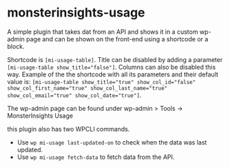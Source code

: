 # monsterinsights-usage

A simple plugin that takes dat from an API and shows it in a custom wp-admin page and can be shown on the front-end using a shortcode or a block.

Shortcode is `[mi-usage-table]`. Title can be disabled by adding a parameter `[mi-usage-table show_title="false"]`. Columns can also be disabled this way. Example of the the shortcode with all its parameters and their default value is: `[mi-usage-table show_title="true" show_col_id="false" show_col_first_name="true" show_col_last_name="true" show_col_email="true" show_col_date="true"]`.

The wp-admin page can be found under wp-admin > Tools -> MonsterInsights Usage

this plugin also has two WPCLI commands.
* Use `wp mi-usage last-updated-on` to check when the data was last updated.
* Use `wp mi-usage fetch-data` to fetch data from the API.
